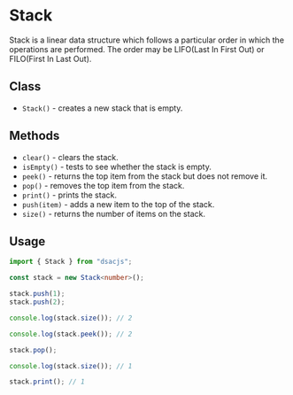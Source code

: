 # Stack

Stack is a linear data structure which follows a particular order in which the operations are performed. The order may be LIFO(Last In First Out) or FILO(First In Last Out).

## Class

- `Stack()` - creates a new stack that is empty.

## Methods

- `clear()` - clears the stack.
- `isEmpty()` - tests to see whether the stack is empty.
- `peek()` - returns the top item from the stack but does not remove it.
- `pop()` - removes the top item from the stack.
- `print()` - prints the stack.
- `push(item)` - adds a new item to the top of the stack.
- `size()` - returns the number of items on the stack.

## Usage

```ts
import { Stack } from "dsacjs";

const stack = new Stack<number>();

stack.push(1);
stack.push(2);

console.log(stack.size()); // 2

console.log(stack.peek()); // 2

stack.pop();

console.log(stack.size()); // 1

stack.print(); // 1
```
